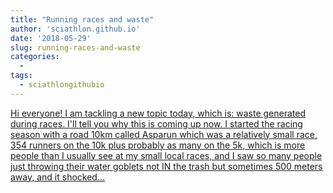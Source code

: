 ```yaml
---
title: "Running races and waste"
author: 'sciathlon.github.io'
date: '2018-05-29'
slug: running-races-and-waste
categories:
  - 
tags:
  - sciathlongithubio
---
```


[Hi everyone! I am tackling a new topic today, which is: waste generated during races. I'll tell you why this is coming up now. I started the racing season with a road 10km called Asparun which was a relatively small race, 354 runners on the 10k plus probably as many on the 5k, which is more people than I usually see at my small local races, and I saw so many people just throwing their water goblets not IN the trash but sometimes 500 meters away, and it shocked...<click to read more>](https://Sciathlon.github.io/post/running_and_waste/)

